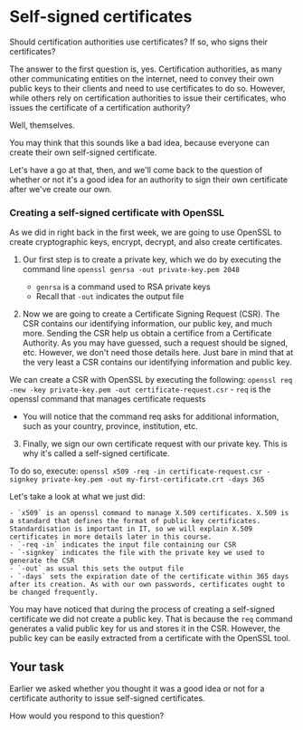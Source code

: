 # Self-signed certificates

Should certification authorities use certificates? If so, who signs their certificates?

The answer to the first question is, yes. Certification authorities, as many other communicating entities on the internet, need to convey their own public keys to their clients and need to use certificates to do so. However, while others rely on certification authorities to issue their certificates, who issues the certificate of a certification authority? 

Well, themselves. 

You may think that this sounds like a bad idea, because everyone can create their own self-signed certificate. 

Let's have a go at that, then, and we'll come back to the question of whether or not it's a good idea for an authority to sign their own certificate after we've create our own.

### Creating a self-signed certificate with OpenSSL

As we did in right back in the first week, we are going to use OpenSSL to create cryptographic keys, encrypt, decrypt, and also create certificates. 

1. Our first step is to create a private key, which we do by executing the command line `openssl genrsa -out private-key.pem 2048`

    - `genrsa` is a command used to RSA private keys
    - Recall that `-out` indicates the output file

2. Now we are going to create a Certificate Signing Request (CSR). The CSR contains our identifying information, our public key, and much more. Sending the CSR help us obtain a certifice from a Certificate Authority. As you may have guessed, such a request should be signed, etc. However, we don't need those details here. Just bare in mind that at the very least a CSR contains our identifying information and public key. 

We can create a CSR with OpenSSL by executing the following: `openssl req -new -key private-key.pem -out certificate-request.csr`
    - `req` is the openssl command that manages certificate requests

* You will notice that the command req asks for additional information, such as your country, province, institution, etc. 

3. Finally, we sign our own certificate request with our private key.  This is why it's called a self-signed certificate. 

To do so, execute: `openssl x509 -req -in certificate-request.csr -signkey private-key.pem -out my-first-certificate.crt -days 365`

Let's take a look at what we just did:

    - `x509` is an openssl command to manage X.509 certificates. X.509 is a standard that defines the format of public key certificates. Standardisation is important in IT, so we will explain X.509 certificates in more details later in this course.
    - `-req -in` indicates the input file containing our CSR
    - `-signkey` indicates the file with the private key we used to generate the CSR
    - `-out` as usual this sets the output file
    - `-days` sets the expiration date of the certificate within 365 days after its creation. As with our own passwords, certificates ought to be changed frequently. 

You may have noticed that during the process of creating a self-signed certificate we did not create a public key. That is because the `req` command generates a valid public key for us and stores it in the CSR. However, the public key can be easily extracted from a certificate with the OpenSSL tool. 

## Your task

Earlier we asked whether you thought it was a good idea or not for a certificate authority to issue self-signed certificates.

How would you respond to this question?

